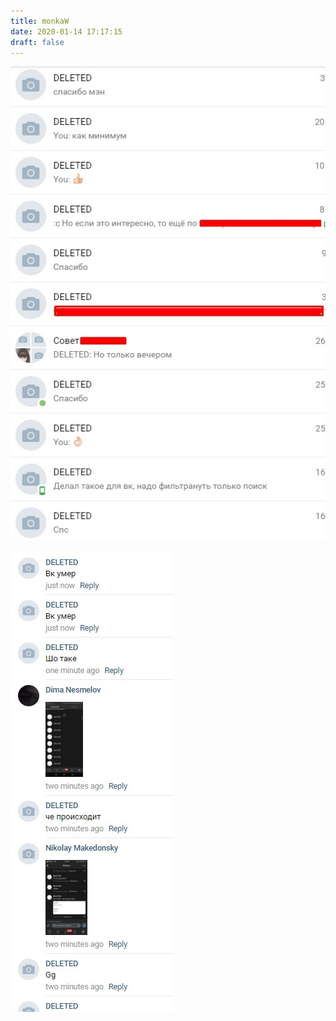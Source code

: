 ```yaml
---
title: monkaW
date: 2020-01-14 17:17:15
draft: false
---
```


![](/img/vk/H_K6ut0-naA.jpg)

![](/img/vk/1qWVCu2FDm8.jpg)
